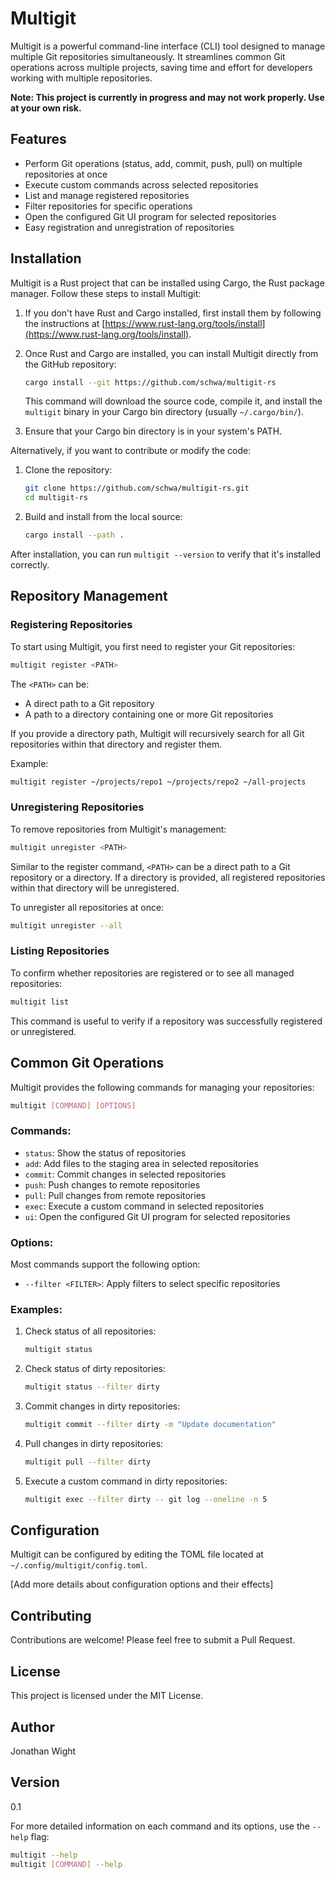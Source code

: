 # Multigit

Multigit is a powerful command-line interface (CLI) tool designed to manage multiple Git repositories simultaneously. It streamlines common Git operations across multiple projects, saving time and effort for developers working with multiple repositories.

**Note: This project is currently in progress and may not work properly. Use at your own risk.**

## Features

- Perform Git operations (status, add, commit, push, pull) on multiple repositories at once
- Execute custom commands across selected repositories
- List and manage registered repositories
- Filter repositories for specific operations
- Open the configured Git UI program for selected repositories
- Easy registration and unregistration of repositories

## Installation

Multigit is a Rust project that can be installed using Cargo, the Rust package manager. Follow these steps to install Multigit:

1. If you don't have Rust and Cargo installed, first install them by following the instructions at [https://www.rust-lang.org/tools/install](https://www.rust-lang.org/tools/install).

2. Once Rust and Cargo are installed, you can install Multigit directly from the GitHub repository:

   ```sh
   cargo install --git https://github.com/schwa/multigit-rs
   ```

   This command will download the source code, compile it, and install the `multigit` binary in your Cargo bin directory (usually `~/.cargo/bin/`).

3. Ensure that your Cargo bin directory is in your system's PATH.

Alternatively, if you want to contribute or modify the code:

1. Clone the repository:

   ```sh
   git clone https://github.com/schwa/multigit-rs.git
   cd multigit-rs
   ```

2. Build and install from the local source:

   ```sh
   cargo install --path .
   ```

After installation, you can run `multigit --version` to verify that it's installed correctly.

## Repository Management

### Registering Repositories

To start using Multigit, you first need to register your Git repositories:

```sh
multigit register <PATH>
```

The `<PATH>` can be:

- A direct path to a Git repository
- A path to a directory containing one or more Git repositories

If you provide a directory path, Multigit will recursively search for all Git repositories within that directory and register them.

Example:
```sh
multigit register ~/projects/repo1 ~/projects/repo2 ~/all-projects
```

### Unregistering Repositories

To remove repositories from Multigit's management:

```sh
multigit unregister <PATH>
```

Similar to the register command, `<PATH>` can be a direct path to a Git repository or a directory. If a directory is provided, all registered repositories within that directory will be unregistered.

To unregister all repositories at once:

```sh
multigit unregister --all
```

### Listing Repositories

To confirm whether repositories are registered or to see all managed repositories:

```sh
multigit list
```

This command is useful to verify if a repository was successfully registered or unregistered.

## Common Git Operations

Multigit provides the following commands for managing your repositories:

```sh
multigit [COMMAND] [OPTIONS]
```

### Commands:

- `status`: Show the status of repositories
- `add`: Add files to the staging area in selected repositories
- `commit`: Commit changes in selected repositories
- `push`: Push changes to remote repositories
- `pull`: Pull changes from remote repositories
- `exec`: Execute a custom command in selected repositories
- `ui`: Open the configured Git UI program for selected repositories

### Options:

Most commands support the following option:

- `--filter <FILTER>`: Apply filters to select specific repositories

### Examples:

1. Check status of all repositories:
   ```sh
   multigit status
   ```

2. Check status of dirty repositories:
   ```sh
   multigit status --filter dirty
   ```

3. Commit changes in dirty repositories:
   ```sh
   multigit commit --filter dirty -m "Update documentation"
   ```

4. Pull changes in dirty repositories:
   ```sh
   multigit pull --filter dirty
   ```

5. Execute a custom command in dirty repositories:
   ```sh
   multigit exec --filter dirty -- git log --oneline -n 5
   ```

## Configuration

Multigit can be configured by editing the TOML file located at `~/.config/multigit/config.toml`.

[Add more details about configuration options and their effects]

## Contributing

Contributions are welcome! Please feel free to submit a Pull Request.

## License

This project is licensed under the MIT License.

## Author

Jonathan Wight

## Version

0.1

For more detailed information on each command and its options, use the `--help` flag:

```sh
multigit --help
multigit [COMMAND] --help
```
